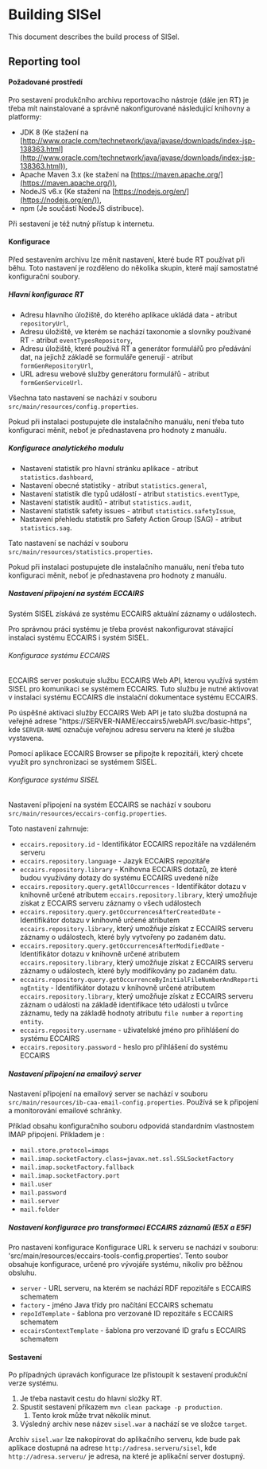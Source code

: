 # Building SISel

This document describes the build process of SISel.

## Reporting tool

#### Požadované prostředí

Pro sestavení produkčního archivu reportovacího nástroje (dále jen RT) je třeba mít nainstalované a správně nakonfigurované následující knihovny a platformy:

* JDK 8 (Ke stažení na [http://www.oracle.com/technetwork/java/javase/downloads/index-jsp-138363.html](http://www.oracle.com/technetwork/java/javase/downloads/index-jsp-138363.html)),
* Apache Maven 3.x (ke stažení  na [https://maven.apache.org/](https://maven.apache.org/)),
* NodeJS v6.x (Ke stažení na [https://nodejs.org/en/](https://nodejs.org/en/)),
* npm (Je součástí NodeJS distribuce).

Při sestavení je též nutný přístup k internetu.


#### Konfigurace

Před sestavením archivu lze měnit nastavení, které bude RT používat při běhu. Toto nastavení je rozděleno do několika
skupin, které mají samostatné konfigurační soubory.

##### Hlavní konfigurace RT

* Adresu hlavního úložiště, do kterého aplikace ukládá data - atribut `repositoryUrl`,
* Adresu úložiště, ve kterém se nachází taxonomie a slovníky používané RT - atribut `eventTypesRepository`,
* Adresu úložiště, které používá RT a generátor formulářů pro předávání dat, na jejichž základě se formuláře generují - atribut `formGenRepositoryUrl`,
* URL adresu webové služby generátoru formulářů - atribut `formGenServiceUrl`.

Všechna tato nastavení se nachází v souboru `src/main/resources/config.properties`.

Pokud při instalaci postupujete dle instalačního manuálu, není třeba tuto konfiguraci měnit, neboť je přednastavena pro hodnoty z manuálu.

##### Konfigurace analytického modulu

* Nastavení statistik pro hlavní stránku aplikace - atribut `statistics.dashboard`,
* Nastavení obecné statistiky - atribut `statistics.general`,
* Nastavení statistik dle typů událostí - atribut `statistics.eventType`,
* Nastavení statistik auditů - atribut `statistics.audit`,
* Nastavení statistik safety issues - atribut `statistics.safetyIssue`,
* Nastavení přehledu statistik pro Safety Action Group (SAG) - atribut `statistics.sag`.

Tato nastavení se nachází v souboru `src/main/resources/statistics.properties`.

Pokud při instalaci postupujete dle instalačního manuálu, není třeba tuto konfiguraci měnit, neboť je přednastavena pro hodnoty z manuálu.

##### Nastavení připojení na systém ECCAIRS

Systém SISEL získává ze systému ECCAIRS aktuální záznamy o událostech.
 
Pro správnou práci systému je třeba provést nakonfigurovat stávající instalaci systému ECCAIRS i systém SISEL.

###### Konfigurace systému ECCAIRS

ECCAIRS server poskutuje službu ECCAIRS Web API, kterou využívá systém SISEL pro komunikaci se systémem ECCAIRS. Tuto službu je nutné aktivovat v instalaci systému ECCAIRS dle instalační dokumentace systému ECCAIRS.

Po úspěšné aktivaci služby ECCAIRS Web API je tato služba dostupná na veřejné adrese "https://SERVER-NAME/eccairs5/webAPI.svc/basic-https", kde `SERVER-NAME`
označuje veřejnou adresu serveru na které je služba vystavena.

Pomocí aplikace ECCAIRS Browser se připojte k repozitáři, který chcete využít pro synchronizaci se systémem SISEL. 

###### Konfigurace systému SISEL

Nastavení připojení na systém ECCAIRS se nachází v souboru `src/main/resources/eccairs-config.properties`.

Toto nastavení zahrnuje:
* `eccairs.repository.id` - Identifikátor ECCAIRS repozitáře na vzdáleném serveru
* `eccairs.repository.language` - Jazyk ECCAIRS repozitáře
* `eccairs.repository.library` - Knihovna ECCAIRS dotazů, ze které budou využívány dotazy do systému ECCAIRS uvedené níže
* `eccairs.repository.query.getAllOccurrences` - Identifikátor dotazu v knihovně určené atributem `eccairs.repository.library`, který umožňuje získat z ECCAIRS serveru záznamy o všech událostech
* `eccairs.repository.query.getOccurrencesAfterCreatedDate` - Identifikátor dotazu v knihovně určené atributem `eccairs.repository.library`, který umožňuje získat z ECCAIRS serveru záznamy o událostech, které byly vytvořeny po zadaném datu.
* `eccairs.repository.query.getOccurrencesAfterModifiedDate` - Identifikátor dotazu v knihovně určené atributem `eccairs.repository.library`, který umožňuje získat z ECCAIRS serveru záznamy o událostech, které byly modifikovány po zadaném datu.
* `eccairs.repository.query.getOccurrenceByInitialFileNumberAndReportingEntity` - Identifikátor dotazu v knihovně určené atributem `eccairs.repository.library`, který umožňuje získat z ECCAIRS serveru záznam o události na základě identifikace této události u tvůrce záznamu, tedy na základě hodnoty atributu `file number` a `reporting entity`.
* `eccairs.repository.username` - uživatelské jméno pro přihlášení do systému ECCAIRS
* `eccairs.repository.password` - heslo pro přihlášení do systému ECCAIRS

##### Nastavení připojení na emailový server

Nastavení připojení na emailový server se nachází v souboru `src/main/resources/ib-caa-email-config.properties`. Používá se k připojení a monitorování emailové schránky.

Příklad obsahu konfiguračního souboru odpovídá standardním vlastnostem IMAP připojení. Příkladem je :

* `mail.store.protocol=imaps`
* `mail.imap.socketFactory.class=javax.net.ssl.SSLSocketFactory`
* `mail.imap.socketFactory.fallback`
* `mail.imap.socketFactory.port`
* `mail.user`
* `mail.password`
* `mail.server`
* `mail.folder`

##### Nastavení konfigurace pro transformaci ECCAIRS záznamů (E5X a E5F)

Pro nastavení konfigurace Konfigurace URL k serveru se nachází v souboru: 'src/main/resources/eccairs-tools-config.properties'. Tento soubor obsahuje konfigurace, určené pro vývojáře systému, nikoliv pro běžnou obsluhu.
* `server` -  URL serveru, na kterém se nachází RDF repozitáře s ECCAIRS schematem
* `factory` - jméno Java třídy pro načítání ECCAIRS schematu
* `repoIdTemplate` - šablona pro verzované ID repozitáře s ECCAIRS schematem
* `eccairsContextTemplate` - šablona pro verzované ID grafu s ECCAIRS schematem


#### Sestavení

Po případných úpravách konfigurace lze přistoupit k sestavení produkční verze systému.

1. Je třeba nastavit cestu do hlavní složky RT.
2. Spustit sestavení příkazem `mvn clean package -p production`.
    1. Tento krok může trvat několik minut.
4. Výsledný archiv nese název `sisel.war` a nachází se ve složce `target`.

Archiv `sisel.war` lze nakopírovat do aplikačního serveru, kde bude pak aplikace dostupná na adrese `http://adresa.serveru/sisel`, 
kde `http://adresa.serveru/` je adresa, na které je aplikační server dostupný.
